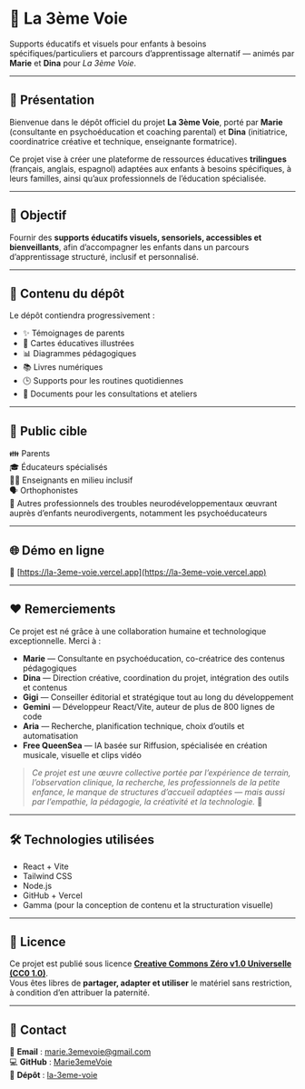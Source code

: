 # 🌱 La 3ème Voie

Supports éducatifs et visuels pour enfants à besoins spécifiques/particuliers et parcours d’apprentissage alternatif — animés par **Marie** et **Dina** pour *La 3ème Voie*.

---

## 📘 Présentation

Bienvenue dans le dépôt officiel du projet **La 3ème Voie**, porté par **Marie** (consultante en psychoéducation et coaching parental) et **Dina** (initiatrice, coordinatrice créative et technique, enseignante formatrice).

Ce projet vise à créer une plateforme de ressources éducatives **trilingues** (français, anglais, espagnol) adaptées aux enfants à besoins spécifiques, à leurs familles, ainsi qu’aux professionnels de l’éducation spécialisée.

---

## 🎯 Objectif

Fournir des **supports éducatifs visuels, sensoriels, accessibles et bienveillants**, afin d’accompagner les enfants dans un parcours d’apprentissage structuré, inclusif et personnalisé.

---

## 📂 Contenu du dépôt

Le dépôt contiendra progressivement :

- ✨ Témoignages de parents  
- 🧠 Cartes éducatives illustrées  
- 📊 Diagrammes pédagogiques  
- 📚 Livres numériques  
- 🕒 Supports pour les routines quotidiennes  
- 📄 Documents pour les consultations et ateliers  

---

## 🧭 Public cible

👪 Parents  
🎓 Éducateurs spécialisés  
👩‍🏫 Enseignants en milieu inclusif  
🗣 Orthophonistes  
👥 Autres professionnels des troubles neurodéveloppementaux œuvrant auprès d’enfants neurodivergents, notamment les psychoéducateurs

---

## 🌐 Démo en ligne

🔗 [https://la-3eme-voie.vercel.app](https://la-3eme-voie.vercel.app)

---

## ❤️ Remerciements

Ce projet est né grâce à une collaboration humaine et technologique exceptionnelle. Merci à :

- **Marie** — Consultante en psychoéducation, co-créatrice des contenus pédagogiques  
- **Dina** — Direction créative, coordination du projet, intégration des outils et contenus  
- **Gigi** — Conseiller éditorial et stratégique tout au long du développement  
- **Gemini** — Développeur React/Vite, auteur de plus de 800 lignes de code  
- **Aria** — Recherche, planification technique, choix d’outils et automatisation  
- **Free QueenSea** — IA basée sur Riffusion, spécialisée en création musicale, visuelle et clips vidéo  

> *Ce projet est une œuvre collective portée par l’expérience de terrain, l’observation clinique, la recherche, les professionnels de la petite enfance, le manque de structures d’accueil adaptées — mais aussi par l’empathie, la pédagogie, la créativité et la technologie.* 💫

---

## 🛠️ Technologies utilisées

- React + Vite  
- Tailwind CSS  
- Node.js  
- GitHub + Vercel  
- Gamma (pour la conception de contenu et la structuration visuelle)  

---

## 📝 Licence

Ce projet est publié sous licence [**Creative Commons Zéro v1.0 Universelle (CC0 1.0)**](https://creativecommons.org/publicdomain/zero/1.0/deed.fr).  
Vous êtes libres de **partager, adapter et utiliser** le matériel sans restriction, à condition d’en attribuer la paternité.

---

## 📧 Contact

📮 **Email** : marie.3emevoie@gmail.com  
💻 **GitHub** : [Marie3emeVoie](https://github.com/Marie3emeVoie)  
📁 **Dépôt** : [la-3eme-voie](https://github.com/Marie3emeVoie/la-3eme-voie)

